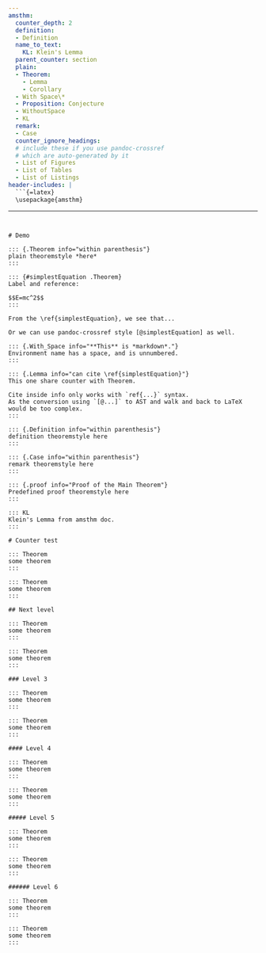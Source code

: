 ```yaml
---
amsthm:
  counter_depth: 2
  definition:
  - Definition
  name_to_text:
    KL: Klein's Lemma
  parent_counter: section
  plain:
  - Theorem:
    - Lemma
    - Corollary
  - With Space\*
  - Proposition: Conjecture
  - WithoutSpace
  - KL
  remark:
  - Case
  counter_ignore_headings:
  # include these if you use pandoc-crossref
  # which are auto-generated by it
  - List of Figures
  - List of Tables
  - List of Listings
header-includes: |
  ```{=latex}
  \usepackage{amsthm}
  ```
---
```


# Demo

::: {.Theorem info="within parenthesis"}
plain theoremstyle *here*
:::

::: {#simplestEquation .Theorem}
Label and reference:

$$E=mc^2$$
:::

From the \ref{simplestEquation}, we see that...

Or we can use pandoc-crossref style [@simplestEquation] as well.

::: {.With_Space info="**This** is *markdown*."}
Environment name has a space, and is unnumbered.
:::

::: {.Lemma info="can cite \ref{simplestEquation}"}
This one share counter with Theorem.

Cite inside info only works with `ref{...}` syntax.
As the conversion using `[@...]` to AST and walk and back to LaTeX would be too complex.
:::

::: {.Definition info="within parenthesis"}
definition theoremstyle here
:::

::: {.Case info="within parenthesis"}
remark theoremstyle here
:::

::: {.proof info="Proof of the Main Theorem"}
Predefined proof theoremstyle here
:::

::: KL
Klein's Lemma from amsthm doc.
:::

# Counter test

::: Theorem
some theorem
:::

::: Theorem
some theorem
:::

## Next level

::: Theorem
some theorem
:::

::: Theorem
some theorem
:::

### Level 3

::: Theorem
some theorem
:::

::: Theorem
some theorem
:::

#### Level 4

::: Theorem
some theorem
:::

::: Theorem
some theorem
:::

##### Level 5

::: Theorem
some theorem
:::

::: Theorem
some theorem
:::

###### Level 6

::: Theorem
some theorem
:::

::: Theorem
some theorem
:::